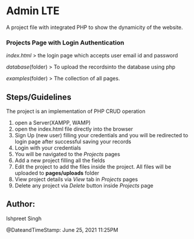 # Admin LTE
A project file with integrated PHP to show the dynamicity of the website.

### Projects Page with Login Authentication
*index.html* > the login page which accepts user email id and password

*database*(folder) > To upload the recordsinto the database using php

*examples*(folder) > The collection of all pages. 

## Steps/Guidelines
The project is an implementation of PHP CRUD operation
1. open a Server(XAMPP, WAMP)
2. open the index.html file directly into the browser
3. Sign Up (new user) filling your credentials and you will be redirected to login page after successful saving your records
4. Login with your credentials
5. You will be navigated to the *Projects* pages 
6. Add a new project filling all the fields
7. Edit the project to add the files inside the project. All files will be uploaded to **pages/uploads** folder
8. View project details via *View* tab in *Projects* pages
9. Delete any project via *Delete* button inside *Projects* page




## Author: 
Ishpreet Singh

@DateandTimeStamp: June 25, 2021 11:25PM
